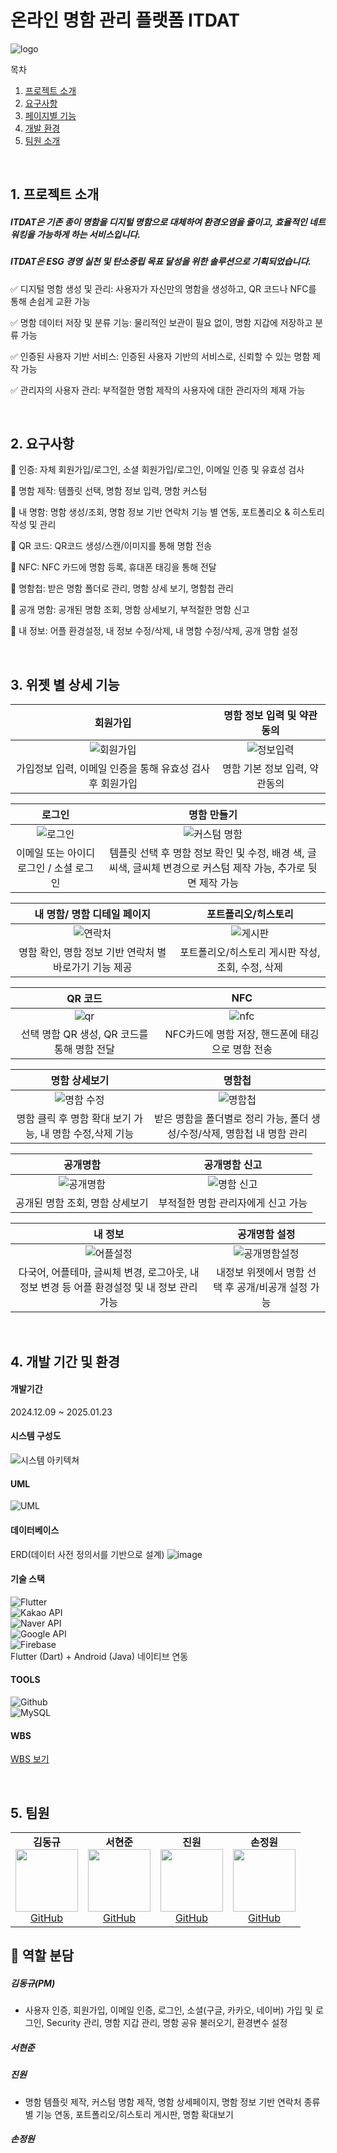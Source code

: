 # 온라인 명함 관리 플랫폼 ITDAT
![logo](https://github.com/user-attachments/assets/8ac6db93-1ac5-4a0f-bf0e-3cf0e3e6382f)
<br>

<summary>목차</summary>

1. [프로젝트 소개](#intro)
2. [요구사항](#reqirements)
3. [페이지별 기능](#page)
4. [개발 환경](#env)
5. [팀원 소개](#members)

<br>

## 1. <span id="intro">프로젝트 소개</span>

##### ITDAT은 기존 종이 명함을 디지털 명함으로 대체하여 환경오염을 줄이고, 효율적인 네트워킹을 가능하게 하는 서비스입니다.

##### ITDAT은 ESG 경영 실천 및 탄소중립 목표 달성을 위한 솔루션으로 기획되었습니다.

✅ 디지털 명함 생성 및 관리: 사용자가 자신만의 명함을 생성하고, QR 코드나 NFC를 통해 손쉽게 교환 가능

✅ 명함 데이터 저장 및 분류 기능: 물리적인 보관이 필요 없이, 명함 지갑에 저장하고 분류 가능

✅ 인증된 사용자 기반 서비스: 인증된 사용자 기반의 서비스로, 신뢰할 수 있는 명함 제작 가능

✅ 관리자의 사용자 관리: 부적절한 명함 제작의 사용자에 대한 관리자의 제재 가능

<br>

## 2. <span id="reqirements">요구사항</span>
📁 인증: 자체 회원가입/로그인, 소셜 회원가입/로그인, 이메일 인증 및 유효성 검사

📁 명함 제작: 템플릿 선택, 명함 정보 입력, 명함 커스텀

📁 내 명함: 명함 생성/조회, 명함 정보 기반 연락처 기능 별 연동, 포트폴리오 & 히스토리 작성 및 관리  

📁 QR 코드: QR코드 생성/스캔/이미지를 통해 명함 전송

📁 NFC: NFC 카드에 명함 등록, 휴대폰 태깅을 통해 전달

📁 명함첩: 받은 명함 폴더로 관리, 명함 상세 보기, 명함첩 관리

📁 공개 명함: 공개된 명함 조회, 명함 상세보기, 부적절한 명함 신고

📁 내 정보: 어플 환경설정, 내 정보 수정/삭제, 내 명함 수정/삭제, 공개 명함 설정

<br>

## 3. <span id="page">위젯 별 상세 기능</span>
| **회원가입** | **명함 정보 입력 및 약관동의** |
| :------------: | :------------: |
|![회원가입](https://github.com/user-attachments/assets/3d66a8de-6305-4b11-9745-d2c588fde04e)|![정보입력](https://github.com/user-attachments/assets/5aeab720-74af-45cf-84d1-bd869e3aa3c2)|
| 가입정보 입력, 이메일 인증을 통해 유효성 검사 후 회원가입 | 명함 기본 정보 입력, 약관동의 |

| **로그인** | **명함 만들기** |
| :------------: | :------------: |
|![로그인](https://github.com/user-attachments/assets/7c52e528-2a5f-453a-9f14-cdc945726a1b)|![커스텀 명함](https://github.com/user-attachments/assets/8fc0cbab-91a8-4c3c-852b-178e59f4e88f)|
| 이메일 또는 아이디 로그인 / 소셜 로그인  | 템플릿 선택 후 명함 정보 확인 및 수정, 배경 색, 글씨색, 글씨체 변경으로 커스텀 제작 가능, 추가로 뒷면 제작 가능 |

| **내 명함/ 명함 디테일 페이지** | **포트폴리오/히스토리** |
| :------------: | :------------: |
|![연락처](https://github.com/user-attachments/assets/1b1cd736-b37b-4608-897a-deb1f80ab686)|![게시판](https://github.com/user-attachments/assets/607f5009-b7bf-4523-a3c9-053870b911d3)|
| 명함 확인, 명함 정보 기반 연락처 별 바로가기 기능 제공 | 포트폴리오/히스토리 게시판 작성, 조회, 수정, 삭제 |

| **QR 코드** | **NFC** |
| :------------: | :------------: |
|![qr](https://github.com/user-attachments/assets/23585de3-fe1b-4263-a084-1ec725a5aae6)|![nfc](https://github.com/user-attachments/assets/ff9ea19f-977e-4a42-831a-a2e1033e7cc3)|
| 선택 명함 QR 생성, QR 코드를 통해 명함 전달 | NFC카드에 명함 저장, 핸드폰에 태깅으로 명함 전송 |

| **명함 상세보기** | **명함첩** |
| :------------: | :------------: |
|![명함 수정](https://github.com/user-attachments/assets/4fedcfcd-b80a-40d2-9ff1-cf2734f2102b)|![명함첩](https://github.com/user-attachments/assets/7f9a0953-21cb-4479-a80a-4671a11ab277)|
| 명함 클릭 후 명함 확대 보기 가능, 내 명함 수정,삭제 기능 | 받은 명함을 폴더별로 정리 가능, 폴더 생성/수정/삭제, 명함첩 내 명함 관리 |

| **공개명함** | **공개명함 신고** |
| :------------: | :------------: |
|![공개명함](https://github.com/user-attachments/assets/531b0ee0-74ef-42d6-a7fe-7065c4d99e5c)|![명함 신고](https://github.com/user-attachments/assets/b49c2dac-86a4-4c24-9d3e-e63529961f74)|
| 공개된 명함 조회, 명함 상세보기 | 부적절한 명함 관리자에게 신고 가능 |

| **내 정보** | **공개명함 설정** |
| :------------: | :------------: |
|![어플설정](https://github.com/user-attachments/assets/ac9ac667-5097-4d78-bdf2-88fdbb0da86e)|![공개명함설정](https://github.com/user-attachments/assets/6b4955c6-e0e8-4c5b-844d-e226b4b6e208)|
| 다국어, 어플테마, 글씨체 변경, 로그아웃, 내 정보 변경 등 어플 환경설정 및 내 정보 관리 가능 | 내정보 위젯에서 명함 선택 후 공개/비공개 설정 가능 |
<br>

## 4. <span id="env">개발 기간 및 환경</span>

#### 개발기간 
2024.12.09 ~ 2025.01.23

#### 시스템 구성도
![시스템 아키텍쳐](https://github.com/user-attachments/assets/82c7dc8f-7522-4054-aae9-79587cd45691)

#### UML
![UML](https://github.com/user-attachments/assets/1186f30a-a9a7-4fad-97d9-3a1f5ad3773a)


#### 데이터베이스
ERD(데이터 사전 정의서를 기반으로 설계)
  ![image](https://github.com/user-attachments/assets/e7ae9990-93e5-421e-a1b2-04e0b17e38a9)


#### 기술 스택
![Flutter](https://img.shields.io/badge/Flutter-03E6FF?style=for-the-badge&logo=flutter&logoColor=grey)   
![Kakao API](https://img.shields.io/badge/Kakao%20API-FFCD00?style=for-the-badge&logo=kakao&logoColor=black)  
![Naver API](https://img.shields.io/badge/Naver%20API-03C75A?style=for-the-badge&logo=naver&logoColor=white)  
![Google API](https://img.shields.io/badge/Google%20API-4285F4?style=for-the-badge&logo=google&logoColor=white) <br>
![Firebase](https://img.shields.io/badge/Firebase-BC0000?style=for-the-badge&logo=firebase&logoColor=white) <br>
Flutter (Dart) + Android (Java) 네이티브 연동

#### TOOLS
![Github](https://img.shields.io/badge/GitHub-181717?style=for-the-badge&logo=github&logoColor=white)  
![MySQL](https://img.shields.io/badge/MySQL-4479A1?style=for-the-badge&logo=mysql&logoColor=white)  


#### WBS
[WBS 보기](https://docs.google.com/spreadsheets/d/1GfJm25oclrC1F1lVo9e7SdV8qnmDxA-MVvHAA7A2jsA/edit?gid=1523815437#gid=1523815437)

<br>

## 5. <span id="members">팀원</span> 
<table>
  <tr>
    <td align="center">
      <strong>김동규</strong><br>
      <img src="https://github.com/user-attachments/assets/48f2fbdf-8839-4498-a1c8-800e3185bc55" width="100"><br>
      <a href="https://github.com/nicdkim">GitHub</a>
    </td>
    <td align="center">
      <strong>서현준</strong><br>
      <img src="여기에 각자 사진 가져오면 됨" width="100"><br>
      <a href="본인 깃허브 링크">GitHub</a>
    </td>
    <td align="center">
      <strong>진원</strong><br>
      <img src="여기에 각자 사진 가져오면 됨" width="100"><br>
      <a href="https://github.com/won24/won24.github.io">GitHub</a>
    </td>
    <td align="center">
      <strong>손정원</strong><br>
      <img src="여기에 각자 사진 가져오면 됨" width="100"><br>
      <a href="본인 깃허브 링크">GitHub</a>
    </td>
  </tr>
</table>

## 🔎 역할 분담
##### 김동규(PM)
- 사용자 인증, 회원가입, 이메일 인증, 로그인, 소셜(구글, 카카오, 네이버) 가입 및 로그인, Security 관리, 명함 지갑 관리, 명함 공유 불러오기, 환경변수 설정
##### 서현준

##### 진원
- 명함 템플릿 제작, 커스텀 명함 제작, 명함 상세페이지, 명함 정보 기반 연락처 종류 별 기능 연동, 포트폴리오/히스토리 게시판, 명함 확대보기

##### 손정원

